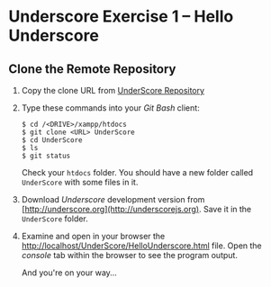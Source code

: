 # Underscore Exercise 1 – Hello Underscore

## Clone the Remote Repository

1.	Copy the clone URL from [UnderScore Repository](https://github.com/noucampdotorgCSAD2020/underScore)

1.	Type these commands into your *Git Bash* client:

	```
	$ cd /<DRIVE>/xampp/htdocs   
	$ git clone <URL> UnderScore
	$ cd UnderScore
	$ ls
	$ git status

	```

	Check your ``htdocs`` folder.  You should have a new folder called ``UnderScore`` with some files in it.


1.	Download *Underscore* development version from [http://underscore.org](http://underscorejs.org).  Save it in the ``UnderScore`` folder.

2.	Examine and open in your browser the [http://localhost/UnderScore/HelloUnderscore.html](http://localhost/UnderScore/HelloUnderscore.html) file.  Open the *console* tab within the browser to see the program output.

	And you're on your way...